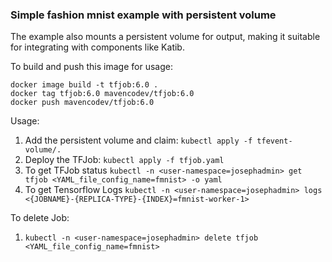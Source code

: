 ### Simple fashion mnist example with persistent volume

The example also mounts a persistent volume for output, making it suitable
for integrating with components like Katib.

To build and push this image for usage:
```shell
docker image build -t tfjob:6.0 .
docker tag tfjob:6.0 mavencodev/tfjob:6.0
docker push mavencodev/tfjob:6.0
```

Usage:
1. Add the persistent volume and claim: `kubectl apply -f tfevent-volume/.`
2. Deploy the TFJob: `kubectl apply -f tfjob.yaml`
3. To get TFJob status `kubectl -n <user-namespace=josephadmin> get tfjob <YAML_file_config_name=fmnist> -o yaml`
4. To get Tensorflow Logs `kubectl -n <user-namespace=josephadmin> logs <{JOBNAME}-{REPLICA-TYPE}-{INDEX}=fmnist-worker-1>`

To delete Job:
1. `kubectl -n <user-namespace=josephadmin> delete tfjob <YAML_file_config_name=fmnist>`
